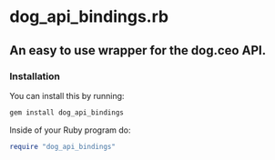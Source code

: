 # dog_api_bindings.rb

## An easy to use wrapper for the dog.ceo API.

### Installation
You can install this by running: 

```ruby 
gem install dog_api_bindings
```

Inside of your Ruby program do:
```ruby
require "dog_api_bindings"
```



